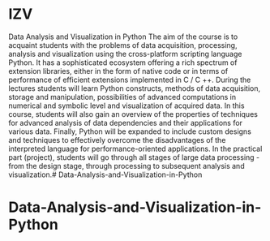 # IZV
Data Analysis and Visualization in Python
The aim of the course is to acquaint students with the problems of data acquisition, processing, analysis and visualization using the cross-platform scripting language Python. It has a sophisticated ecosystem offering a rich spectrum of extension libraries, either in the form of native code or in terms of performance of efficient extensions implemented in C / C ++.
During the lectures students will learn Python constructs, methods of data acquisition, storage and manipulation, possibilities of advanced computations in numerical and symbolic level and visualization of acquired data. In this course, students will also gain an overview of the properties of techniques for advanced analysis of data dependencies and their applications for various data. Finally, Python will be expanded to include custom designs and techniques to effectively overcome the disadvantages of the interpreted language for performance-oriented applications. In the practical part (project), students will go through all stages of large data processing - from the design stage, through processing to subsequent analysis and visualization.# Data-Analysis-and-Visualization-in-Python
# Data-Analysis-and-Visualization-in-Python
